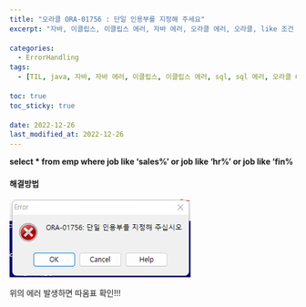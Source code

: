 ```yaml
---
title: "오라클 ORA-01756 : 단일 인용부를 지정해 주세요"
excerpt: "자바, 이클립스, 이클립스 에러, 자바 에러, 오라클 에러, 오라클, like 조건 여러개 사용, 단일 인용부를 지정해 주세요, ORA-01756 : 단일 인용부를 지정해 주세요"

categories:
  - ErrorHandling
tags:
  - [TIL, java, 자바, 자바 에러, 이클립스, 이클립스 에러, sql, sql 에러, 오라클 ORA-01756, 오라클 단일 인용부를 지정해 주세요, ORA-01756 단일 인용부를 지정해 주세요, ErrorHandling]

toc: true
toc_sticky: true
 
date: 2022-12-26
last_modified_at: 2022-12-26
---
```


**select * from emp where job like ‘sales%’ or job like ‘hr%’ or job like ‘fin%**

#### 해결방법

![db5](/assets/images/db5.png)

위의 에러 발생하면 따옴표 확인!!!